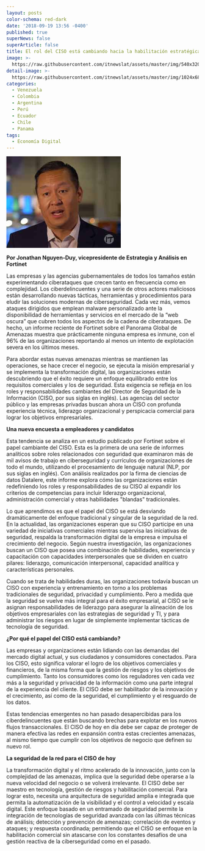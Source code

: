 ```yaml
---
layout: posts
color-schema: red-dark
date: '2018-09-19 13:56 -0400'
published: true
superNews: false
superArticle: false
title: El rol del CISO está cambiando hacia la habilitación estratégica del negocio
image: >-
  https://raw.githubusercontent.com/itnewslat/assets/master/img/540x320/Ejecutivos-Reunidos-p.jpg
detail-image: >-
  https://raw.githubusercontent.com/itnewslat/assets/master/img/1024x680/Ejecutivos-Reunidos-g.jpg
categories:
  - Venezuela
  - Colombia
  - Argentina
  - Perú
  - Ecuador
  - Chile
  - Panama
tags:
  - Economía Digital
---
```

![](https://raw.githubusercontent.com/itnewslat/assets/master/img/300x300/Jonathan-Nguyen-Duy.jpg)

**Por Jonathan Nguyen-Duy, vicepresidente de Estrategia y Análisis en Fortinet**
 
Las empresas y las agencias gubernamentales de todos los tamaños están experimentando ciberataques que crecen tanto en frecuencia como en complejidad. Los ciberdelincuentes y una serie de otros actores maliciosos están desarrollando nuevas tácticas, herramientas y procedimientos para eludir las soluciones modernas de ciberseguridad. Cada vez más, vemos ataques dirigidos que emplean malware personalizado ante la disponibilidad de herramientas y servicios en el mercado de la “web oscura” que cubren todos los aspectos de la cadena de ciberataques. De hecho, un informe reciente de Fortinet sobre el Panorama Global de Amenazas muestra que prácticamente ninguna empresa es inmune, con el 96% de las organizaciones reportando al menos un intento de explotación severa en los últimos meses. 
 
Para abordar estas nuevas amenazas mientras se mantienen las operaciones, se hace crecer el negocio, se ejecuta la misión empresarial y se implementa la transformación digital, las organizaciones están descubriendo que el éxito requiere un enfoque equilibrado entre los requisitos comerciales y los de seguridad. Esta exigencia se refleja en los roles y responsabilidades cambiantes del Director de Seguridad de la Información (CISO, por sus siglas en inglés). Las agencias del sector público y las empresas privadas buscan ahora un CISO con profunda experiencia técnica, liderazgo organizacional y perspicacia comercial para lograr los objetivos empresariales. 
 
**Una nueva encuesta a empleadores y candidatos**

Esta tendencia se analiza en un estudio publicado por Fortinet sobre el papel cambiante del CISO. Esta es la primera de una serie de informes analíticos sobre roles relacionados con seguridad que examinaron más de mil avisos de trabajo en ciberseguridad y currículos de organizaciones de todo el mundo, utilizando el procesamiento de lenguaje natural (NLP, por sus siglas en inglés). Con análisis realizados por la firma de ciencias de datos Datalere, este informe explora cómo las organizaciones están redefiniendo los roles y responsabilidades de su CISO al expandir los criterios de competencias para incluir liderazgo organizacional, administración comercial y otras habilidades "blandas" tradicionales. 
 
Lo que aprendimos es que el papel del CISO se está desviando dramáticamente del enfoque tradicional y singular de la seguridad de la red. En la actualidad, las organizaciones esperan que su CISO participe en una variedad de iniciativas comerciales mientras supervisa las iniciativas de seguridad, respalda la transformación digital de la empresa e impulsa el crecimiento del negocio. Según nuestra investigación, las organizaciones buscan un CISO que posea una combinación de habilidades, experiencia y capacitación con capacidades interpersonales que se dividen en cuatro pilares: liderazgo, comunicación interpersonal, capacidad analítica y características personales. 
 
Cuando se trata de habilidades duras, las organizaciones todavía buscan un CISO con experiencia y entrenamiento en torno a los problemas tradicionales de seguridad, privacidad y cumplimiento. Pero a medida que la seguridad se vuelve más integral para el éxito empresarial, al CISO se le asignan responsabilidades de liderazgo para asegurar la alineación de los objetivos empresariales con las estrategias de seguridad y TI, y para administrar los riesgos en lugar de simplemente implementar tácticas de tecnología de seguridad. 
 
**¿Por qué el papel del CISO está cambiando?**

Las empresas y organizaciones están lidiando con las demandas del mercado digital actual, y sus ciudadanos y consumidores conectados. Para los CISO, esto significa valorar el logro de los objetivos comerciales y financieros, de la misma forma que la gestión de riesgos y los objetivos de cumplimiento. Tanto los consumidores como los reguladores ven cada vez más a la seguridad y privacidad de la información como una parte integral de la experiencia del cliente. El CISO debe ser habilitador de la innovación y el crecimiento, así como de la seguridad, el cumplimiento y el resguardo de los datos. 
 
Estas tendencias emergentes no han pasado desapercibidas para los ciberdelincuentes que están buscando brechas para explotar en los nuevos flujos transaccionales. El CISO de hoy en día debe ser capaz de proteger de manera efectiva las redes en expansión contra estas crecientes amenazas, al mismo tiempo que cumplir con los objetivos de negocio que definen su nuevo rol. 
 
**La seguridad de la red para el CISO de hoy**

La transformación digital y el ritmo acelerado de la innovación, junto con la complejidad de las amenazas, implica que la seguridad debe operarse a la nueva velocidad del negocio o se volverá irrelevante. El CISO debe ser maestro en tecnología, gestión de riesgos y habilitación comercial. Para lograr esto, necesita una arquitectura de seguridad amplia e integrada que permita la automatización de la visibilidad y el control a velocidad y escala digital. Este enfoque basado en un entramado de seguridad permite la integración de tecnologías de seguridad avanzada con las últimas técnicas de análisis; detección y prevención de amenazas; correlación de eventos y ataques; y respuesta coordinada; permitiendo que el CISO se enfoque en la habilitación comercial sin atascarse con los constantes desafíos de una gestión reactiva de la ciberseguridad como en el pasado.